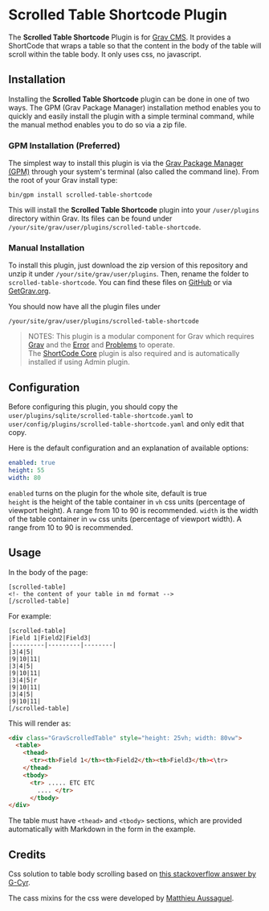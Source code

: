 # Scrolled Table Shortcode Plugin

The **Scrolled Table Shortcode** Plugin is for [Grav CMS](http://github.com/getgrav/grav). It provides a ShortCode that wraps a table so that the content in the body of the table will scroll within the table body. It only uses css, no javascript.

## Installation

Installing the **Scrolled Table Shortcode** plugin can be done in one of two ways. The GPM (Grav Package Manager) installation method enables you to quickly and easily install the plugin with a simple terminal command, while the manual method enables you to do so via a zip file.

### GPM Installation (Preferred)

The simplest way to install this plugin is via the [Grav Package Manager (GPM)](http://learn.getgrav.org/advanced/grav-gpm) through your system's terminal (also called the command line).  From the root of your Grav install type:

    bin/gpm install scrolled-table-shortcode

This will install the **Scrolled Table Shortcode** plugin into your `/user/plugins` directory within Grav. Its files can be found under `/your/site/grav/user/plugins/scrolled-table-shortcode`.

### Manual Installation

To install this plugin, just download the zip version of this repository and unzip it under `/your/site/grav/user/plugins`. Then, rename the folder to `scrolled-table-shortcode`. You can find these files on [GitHub](https://github.com/finanalyst/grav-plugin-scrolled-table-shortcode) or via [GetGrav.org](http://getgrav.org/downloads/plugins#extras).

You should now have all the plugin files under

    /your/site/grav/user/plugins/scrolled-table-shortcode

> NOTES: This plugin is a modular component for Grav which requires [Grav](http://github.com/getgrav/grav) and the [Error](https://github.com/getgrav/grav-plugin-error) and [Problems](https://github.com/getgrav/grav-plugin-problems) to operate.  
The [ShortCode Core](https://github.com/getgrav/grav-plugin-shortcode-core)  plugin is also required and is automatically installed if using Admin plugin.

## Configuration

Before configuring this plugin, you should copy the `user/plugins/sqlite/scrolled-table-shortcode.yaml` to `user/config/plugins/scrolled-table-shortcode.yaml` and only edit that copy.

Here is the default configuration and an explanation of available options:

```yaml
enabled: true
height: 55
width: 80
```

`enabled` turns on the plugin for the whole site, default is true  
`height` is the height of the table container in `vh` css units (percentage of viewport height). A range from 10 to 90 is recommended.
`width` is the width of the table container in `vw` css units (percentage of viewport width). A range from 10 to 90 is recommended.

## Usage
In the body of the page:
```
[scrolled-table]
<!- the content of your table in md format -->
[/scrolled-table]
```
For example:
```
[scrolled-table]
|Field 1|Field2|Field3|
|---------|---------|--------|
|3|4|5|
|9|10|11|
|3|4|5|
|9|10|11|
|3|4|5|r
|9|10|11|
|3|4|5|
|9|10|11|
[/scrolled-table]
```
This will render as:
```html
<div class="GravScrolledTable" style="height: 25vh; width: 80vw">
  <table>
    <thead>
      <tr><th>Field 1</th><th>Field2</th><th>Field3</th><\tr>
    </thead>
    <tbody>
      <tr> ..... ETC ETC
        .... </tr>
      </tbody>
</div>
```
The table must have `<thead>` and `<tbody>` sections, which are provided automatically with Markdown in the form in the example.

## Credits

Css solution to table body scrolling based on [this stackoverflow answer by G-Cyr](https://stackoverflow.com/a/23989771).

The cass mixins for the css were developed by [Matthieu Aussaguel]( http://www.mynameismatthieu.com).

